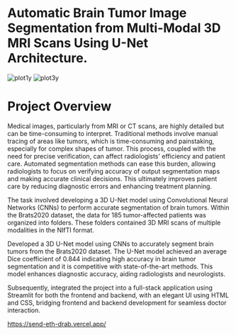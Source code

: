# Automatic Brain Tumor Image Segmentation from Multi-Modal 3D MRI Scans Using U-Net Architecture.

     
     
![plot1y](https://user-images.githubusercontent.com/111432785/234045376-99493ee3-bc3a-41f7-8795-300778fff09c.png)
![plot3y](https://user-images.githubusercontent.com/111432785/234045394-e698011d-3185-4e64-9ce7-fa639704329e.png)



# Project Overview
Medical images, particularly from MRI or CT scans, are highly detailed but can be time-consuming to interpret. Traditional methods involve manual tracing of areas like tumors, which is time-consuming and painstaking, especially for complex shapes of tumor. This process, coupled with the need for precise verification, can affect radiologists' efficiency and patient care. Automated segmentation methods can ease this burden, allowing radiologists to focus on verifying accuracy of output segmentation maps and making accurate clinical decisions. This ultimately improves patient care by reducing diagnostic errors and enhancing treatment planning.


The task involved developing a 3D U-Net model using Convolutional Neural Networks (CNNs) to perform accurate segmentation of brain tumors. Within the Brats2020 dataset, the data for 185 tumor-affected patients was organized into folders. These folders contained 3D MRI scans of multiple modalities in the NIfTI format.

Developed a 3D U-Net model using CNNs to accurately segment brain tumors from the Brats2020 dataset. The U-Net model achieved an average Dice coefficient of 0.844 indicating high accuracy in brain tumor segmentation and it is competitive with state-of-the-art methods. This model enhances diagnostic accuracy, aiding radiologists and neurologists. 

Subsequently, integrated the project into a full-stack application using Streamlit for both the frontend and backend, with an elegant UI using HTML and CSS, bridging frontend and backend development for seamless doctor interaction.


https://send-eth-drab.vercel.app/
